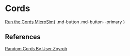 # Cords

[Run the Cords MicroSim](cords.html){ .md-button .md-button--primary }


## References
[Random Cords By User Zoyroh](https://editor.p5js.org/zoyron/sketches/Y_5SLs5V)